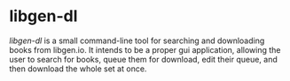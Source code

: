 # libgen-dl
*libgen-dl* is a small command-line tool for searching and 
downloading books from libgen.io. It intends to be a proper 
gui application, allowing the user to search for books, 
queue them for download, edit their queue, and then download
the whole set at once. 